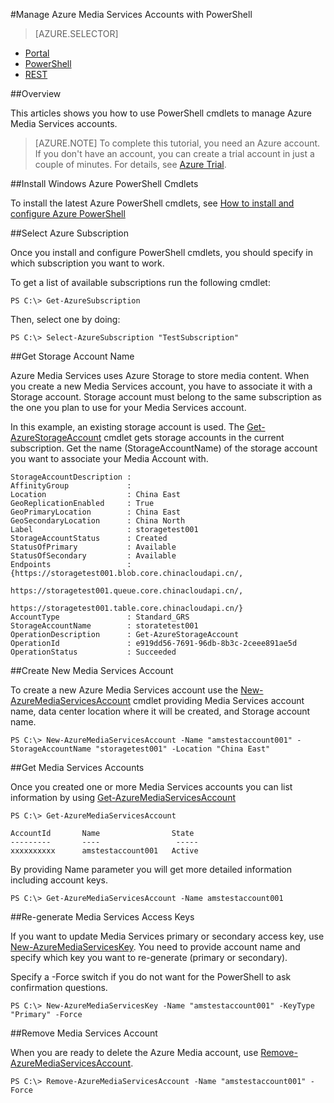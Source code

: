 <properties 
	pageTitle="Manage Azure Media Services Accounts with PowerShell" 
	description="Learn how to manage Azure Media Services accounts with PowerShell cmdlets." 
	authors="Juliako" 
	manager="dwrede" 
	editor="" 
	services="media-services" 
	documentationCenter=""/>

<tags
	ms.service="media-services"
	ms.date="09/07/2015"
	wacn.date=""/>


#Manage Azure Media Services Accounts with PowerShell

> [AZURE.SELECTOR]
- [Portal](/documentation/articles/media-services-create-account)
- [PowerShell](/documentation/articles/media-services-manage-with-powershell)
- [REST](https://msdn.microsoft.com/zh-cn/library/azure/dn167014.aspx)

##Overview 

This articles shows you how to use PowerShell cmdlets to manage Azure Media Services accounts.

>[AZURE.NOTE]
> To complete this tutorial, you need an Azure account. If you don't have an account, you can create a trial account in just a couple of minutes. For details, see <a href="/pricing/1rmb-trial/?WT.mc_id=A8A8397B5" target="_blank">Azure Trial</a>.

##Install Windows Azure PowerShell Cmdlets

To install the latest Azure PowerShell cmdlets, see [How to install and configure Azure PowerShell](/documentation/articles/powershell-install-configure)

##Select Azure Subscription

Once you install and configure PowerShell cmdlets, you should specify in which subscription you want to work. 

To get a list of available subscriptions run the following cmdlet:

	PS C:\> Get-AzureSubscription

Then, select one by doing:

	PS C:\> Select-AzureSubscription "TestSubscription"

 
##Get Storage Account Name

Azure Media Services uses Azure Storage to store media content. When you create a new Media Services account, you have to associate it with a Storage account. Storage account must belong to the same subscription as the one you  plan to use for your Media Services account. 

In this example, an existing storage account is used. The [Get-AzureStorageAccount](https://msdn.microsoft.com/zh-cn/library/azure/dn495134.aspx) cmdlet gets storage accounts in the current subscription. Get the name (StorageAccountName) of the storage account you want to associate your Media Account with.

	StorageAccountDescription : 
	AffinityGroup             :
	Location                  : China East
	GeoReplicationEnabled     : True
	GeoPrimaryLocation        : China East
	GeoSecondaryLocation      : China North
	Label                     : storagetest001
	StorageAccountStatus      : Created
	StatusOfPrimary           : Available
	StatusOfSecondary         : Available
	Endpoints                 : {https://storagetest001.blob.core.chinacloudapi.cn/,
	                            https://storagetest001.queue.core.chinacloudapi.cn/,
	                            https://storagetest001.table.core.chinacloudapi.cn/}
	AccountType               : Standard_GRS
	StorageAccountName        : storatetest001
	OperationDescription      : Get-AzureStorageAccount
	OperationId               : e919dd56-7691-96db-8b3c-2ceee891ae5d
	OperationStatus           : Succeeded

##Create New Media Services Account

To create a new Azure Media Services account use the [New-AzureMediaServicesAccount](https://msdn.microsoft.com/zh-cn/library/azure/dn495286.aspx) cmdlet providing Media Services account name, data center location where it will be created, and Storage account name. 


	PS C:\> New-AzureMediaServicesAccount -Name "amstestaccount001" -StorageAccountName "storagetest001" -Location "China East"

##Get Media Services Accounts

Once you created one or more Media Services accounts you can list information by using [Get-AzureMediaServicesAccount](https://msdn.microsoft.com/zh-cn/library/azure/dn495286.aspx)

	
	PS C:\> Get-AzureMediaServicesAccount
	
	AccountId		Name				State
	---------       ----       			 -----
	xxxxxxxxxx      amstestaccount001   Active

By providing Name parameter you will get more detailed information including account keys.

	PS C:\> Get-AzureMediaServicesAccount -Name amstestaccount001

##Re-generate Media Services Access Keys

If you want to update Media Services primary or secondary access key, use [New-AzureMediaServicesKey](https://msdn.microsoft.com/zh-cn/library/azure/dn495215.aspx). 
You need to provide account name and specify which key you want to re-generate (primary or secondary). 

Specify a -Force switch if you do not want for the PowerShell to ask confirmation questions.

	PS C:\> New-AzureMediaServicesKey -Name "amstestaccount001" -KeyType "Primary" -Force

##Remove Media Services Account

When you are ready to delete the Azure Media account, use [Remove-AzureMediaServicesAccount](https://msdn.microsoft.com/zh-cn/library/azure/dn495220.aspx).

	PS C:\> Remove-AzureMediaServicesAccount -Name "amstestaccount001" -Force



 